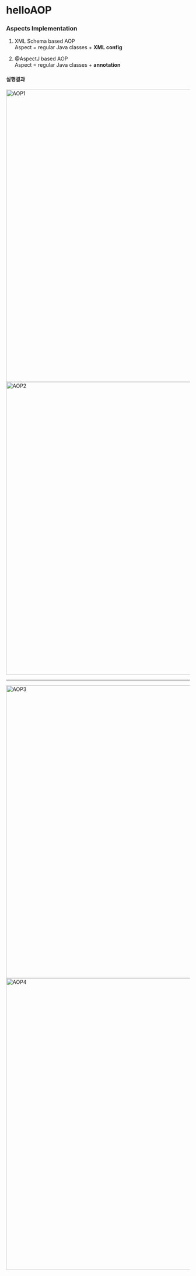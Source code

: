 # helloAOP
### Aspects Implementation
1) XML Schema based AOP <br/>
   Aspect = regular Java classes + **XML config**

2) @AspectJ based AOP <br/>
   Aspect = regular Java classes + **annotation** <br/>
   
#### 실행결과
<img width="799" alt="AOP1" src="https://user-images.githubusercontent.com/38847677/112751153-65adec80-9007-11eb-83fa-68add906c692.png">
<img width="800" alt="AOP2" src="https://user-images.githubusercontent.com/38847677/112751156-68a8dd00-9007-11eb-9765-67950f86d872.png">
<hr/>
<img width="800" alt="AOP3" src="https://user-images.githubusercontent.com/38847677/112751158-69417380-9007-11eb-9108-6503643122f2.png">
<img width="797" alt="AOP4" src="https://user-images.githubusercontent.com/38847677/112751159-69da0a00-9007-11eb-9da1-5cb7215f8d46.png">
